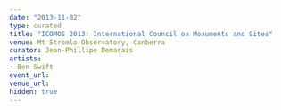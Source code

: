 ```yaml
---
date: "2013-11-02"
type: curated
title: "ICOMOS 2013: International Council on Monuments and Sites"
venue: Mt Stromlo Observatory, Canberra
curator: Jean-Phillipe Demarais
artists:
- Ben Swift
event_url: 
venue_url: 
hidden: true
---
```

